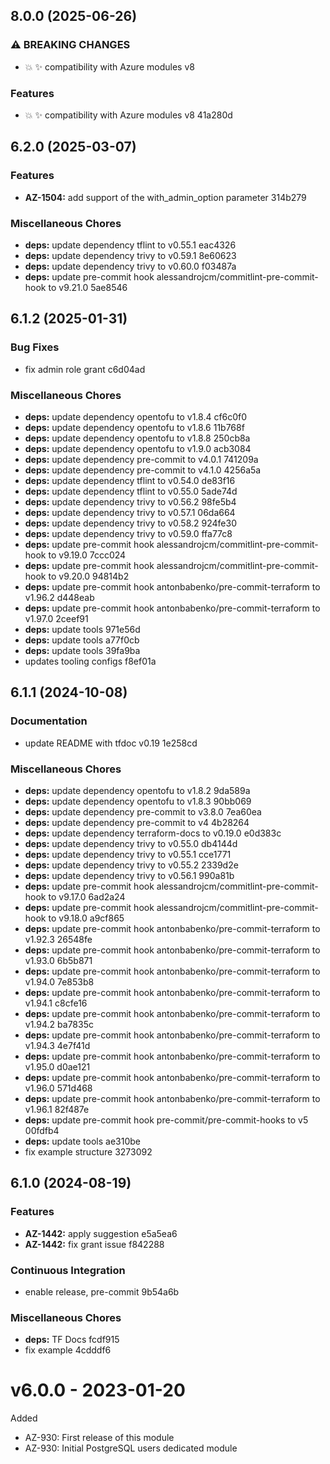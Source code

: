 ## 8.0.0 (2025-06-26)

### ⚠ BREAKING CHANGES

* 💥 ✨ compatibility with Azure modules v8

### Features

* 💥 ✨ compatibility with Azure modules v8 41a280d

## 6.2.0 (2025-03-07)

### Features

* **AZ-1504:** add support of the with_admin_option parameter 314b279

### Miscellaneous Chores

* **deps:** update dependency tflint to v0.55.1 eac4326
* **deps:** update dependency trivy to v0.59.1 8e60623
* **deps:** update dependency trivy to v0.60.0 f03487a
* **deps:** update pre-commit hook alessandrojcm/commitlint-pre-commit-hook to v9.21.0 5ae8546

## 6.1.2 (2025-01-31)

### Bug Fixes

* fix admin role grant c6d04ad

### Miscellaneous Chores

* **deps:** update dependency opentofu to v1.8.4 cf6c0f0
* **deps:** update dependency opentofu to v1.8.6 11b768f
* **deps:** update dependency opentofu to v1.8.8 250cb8a
* **deps:** update dependency opentofu to v1.9.0 acb3084
* **deps:** update dependency pre-commit to v4.0.1 741209a
* **deps:** update dependency pre-commit to v4.1.0 4256a5a
* **deps:** update dependency tflint to v0.54.0 de83f16
* **deps:** update dependency tflint to v0.55.0 5ade74d
* **deps:** update dependency trivy to v0.56.2 98fe5b4
* **deps:** update dependency trivy to v0.57.1 06da664
* **deps:** update dependency trivy to v0.58.2 924fe30
* **deps:** update dependency trivy to v0.59.0 ffa77c8
* **deps:** update pre-commit hook alessandrojcm/commitlint-pre-commit-hook to v9.19.0 7ccc024
* **deps:** update pre-commit hook alessandrojcm/commitlint-pre-commit-hook to v9.20.0 94814b2
* **deps:** update pre-commit hook antonbabenko/pre-commit-terraform to v1.96.2 d448eab
* **deps:** update pre-commit hook antonbabenko/pre-commit-terraform to v1.97.0 2ceef91
* **deps:** update tools 971e56d
* **deps:** update tools a77f0cb
* **deps:** update tools 39fa9ba
* updates tooling configs f8ef01a

## 6.1.1 (2024-10-08)

### Documentation

* update README with tfdoc v0.19 1e258cd

### Miscellaneous Chores

* **deps:** update dependency opentofu to v1.8.2 9da589a
* **deps:** update dependency opentofu to v1.8.3 90bb069
* **deps:** update dependency pre-commit to v3.8.0 7ea60ea
* **deps:** update dependency pre-commit to v4 4b28264
* **deps:** update dependency terraform-docs to v0.19.0 e0d383c
* **deps:** update dependency trivy to v0.55.0 db4144d
* **deps:** update dependency trivy to v0.55.1 cce1771
* **deps:** update dependency trivy to v0.55.2 2339d2e
* **deps:** update dependency trivy to v0.56.1 990a81b
* **deps:** update pre-commit hook alessandrojcm/commitlint-pre-commit-hook to v9.17.0 6ad2a24
* **deps:** update pre-commit hook alessandrojcm/commitlint-pre-commit-hook to v9.18.0 a9cf865
* **deps:** update pre-commit hook antonbabenko/pre-commit-terraform to v1.92.3 26548fe
* **deps:** update pre-commit hook antonbabenko/pre-commit-terraform to v1.93.0 6b5b871
* **deps:** update pre-commit hook antonbabenko/pre-commit-terraform to v1.94.0 7e853b8
* **deps:** update pre-commit hook antonbabenko/pre-commit-terraform to v1.94.1 c8cfe16
* **deps:** update pre-commit hook antonbabenko/pre-commit-terraform to v1.94.2 ba7835c
* **deps:** update pre-commit hook antonbabenko/pre-commit-terraform to v1.94.3 4e7f41d
* **deps:** update pre-commit hook antonbabenko/pre-commit-terraform to v1.95.0 d0ae121
* **deps:** update pre-commit hook antonbabenko/pre-commit-terraform to v1.96.0 571d468
* **deps:** update pre-commit hook antonbabenko/pre-commit-terraform to v1.96.1 82f487e
* **deps:** update pre-commit hook pre-commit/pre-commit-hooks to v5 00fdfb4
* **deps:** update tools ae310be
* fix example structure 3273092

## 6.1.0 (2024-08-19)

### Features

* **AZ-1442:** apply suggestion e5a5ea6
* **AZ-1442:** fix grant issue f842288

### Continuous Integration

* enable release, pre-commit 9b54a6b

### Miscellaneous Chores

* **deps:** TF Docs fcdf915
* fix example 4cdddf6

# v6.0.0 - 2023-01-20

Added
  * AZ-930: First release of this module
  * AZ-930: Initial PostgreSQL users dedicated module

